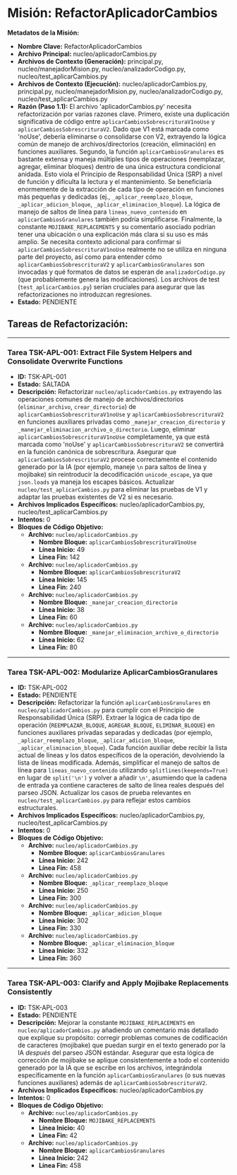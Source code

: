 # Misión: RefactorAplicadorCambios

**Metadatos de la Misión:**
- **Nombre Clave:** RefactorAplicadorCambios
- **Archivo Principal:** nucleo/aplicadorCambios.py
- **Archivos de Contexto (Generación):** principal.py, nucleo/manejadorMision.py, nucleo/analizadorCodigo.py, nucleo/test_aplicarCambios.py
- **Archivos de Contexto (Ejecución):** nucleo/aplicadorCambios.py, principal.py, nucleo/manejadorMision.py, nucleo/analizadorCodigo.py, nucleo/test_aplicarCambios.py
- **Razón (Paso 1.1):** El archivo 'aplicadorCambios.py' necesita refactorización por varias razones clave. Primero, existe una duplicación significativa de código entre `aplicarCambiosSobrescrituraV1noUse` y `aplicarCambiosSobrescrituraV2`. Dado que V1 está marcada como 'noUse', debería eliminarse o consolidarse con V2, extrayendo la lógica común de manejo de archivos/directorios (creación, eliminación) en funciones auxiliares. Segundo, la función `aplicarCambiosGranulares` es bastante extensa y maneja múltiples tipos de operaciones (reemplazar, agregar, eliminar bloques) dentro de una única estructura condicional anidada. Esto viola el Principio de Responsabilidad Única (SRP) a nivel de función y dificulta la lectura y el mantenimiento. Se beneficiaría enormemente de la extracción de cada tipo de operación en funciones más pequeñas y dedicadas (ej., `_aplicar_reemplazo_bloque`, `_aplicar_adicion_bloque`, `_aplicar_eliminacion_bloque`). La lógica de manejo de saltos de línea para `lineas_nuevo_contenido` en `aplicarCambiosGranulares` también podría simplificarse. Finalmente, la constante `MOJIBAKE_REPLACEMENTS` y su comentario asociado podrían tener una ubicación o una explicación más clara si su uso es más amplio. Se necesita contexto adicional para confirmar si `aplicarCambiosSobrescrituraV1noUse` realmente no se utiliza en ninguna parte del proyecto, así como para entender cómo `aplicarCambiosSobrescrituraV2` y `aplicarCambiosGranulares` son invocadas y qué formatos de datos se esperan de `analizadorCodigo.py` (que probablemente genera las modificaciones). Los archivos de test (`test_aplicarCambios.py`) serían cruciales para asegurar que las refactorizaciones no introduzcan regresiones.
- **Estado:** PENDIENTE

## Tareas de Refactorización:
---
### Tarea TSK-APL-001: Extract File System Helpers and Consolidate Overwrite Functions
- **ID:** TSK-APL-001
- **Estado:** SALTADA
- **Descripción:** Refactorizar `nucleo/aplicadorCambios.py` extrayendo las operaciones comunes de manejo de archivos/directorios (`eliminar_archivo`, `crear_directorio`) de `aplicarCambiosSobrescrituraV1noUse` y `aplicarCambiosSobrescrituraV2` en funciones auxiliares privadas como `_manejar_creacion_directorio` y `_manejar_eliminacion_archivo_o_directorio`. Luego, eliminar `aplicarCambiosSobrescrituraV1noUse` completamente, ya que está marcada como 'noUse' y `aplicarCambiosSobrescrituraV2` se convertirá en la función canónica de sobrescritura. Asegurar que `aplicarCambiosSobrescrituraV2` procese correctamente el contenido generado por la IA (por ejemplo, maneje `\n` para saltos de línea y mojibake) sin reintroducir la decodificación `unicode_escape`, ya que `json.loads` ya maneja los escapes básicos. Actualizar `nucleo/test_aplicarCambios.py` para eliminar las pruebas de V1 y adaptar las pruebas existentes de V2 si es necesario.
- **Archivos Implicados Específicos:** nucleo/aplicadorCambios.py, nucleo/test_aplicarCambios.py
- **Intentos:** 0
- **Bloques de Código Objetivo:**
  - **Archivo:** `nucleo/aplicadorCambios.py`
    - **Nombre Bloque:** `aplicarCambiosSobrescrituraV1noUse`
    - **Línea Inicio:** 49
    - **Línea Fin:** 142
  - **Archivo:** `nucleo/aplicadorCambios.py`
    - **Nombre Bloque:** `aplicarCambiosSobrescrituraV2`
    - **Línea Inicio:** 145
    - **Línea Fin:** 240
  - **Archivo:** `nucleo/aplicadorCambios.py`
    - **Nombre Bloque:** `_manejar_creacion_directorio`
    - **Línea Inicio:** 38
    - **Línea Fin:** 60
  - **Archivo:** `nucleo/aplicadorCambios.py`
    - **Nombre Bloque:** `_manejar_eliminacion_archivo_o_directorio`
    - **Línea Inicio:** 62
    - **Línea Fin:** 80
---
### Tarea TSK-APL-002: Modularize AplicarCambiosGranulares
- **ID:** TSK-APL-002
- **Estado:** PENDIENTE
- **Descripción:** Refactorizar la función `aplicarCambiosGranulares` en `nucleo/aplicadorCambios.py` para cumplir con el Principio de Responsabilidad Única (SRP). Extraer la lógica de cada tipo de operación (`REEMPLAZAR_BLOQUE`, `AGREGAR_BLOQUE`, `ELIMINAR_BLOQUE`) en funciones auxiliares privadas separadas y dedicadas (por ejemplo, `_aplicar_reemplazo_bloque`, `_aplicar_adicion_bloque`, `_aplicar_eliminacion_bloque`). Cada función auxiliar debe recibir la lista actual de líneas y los datos específicos de la operación, devolviendo la lista de líneas modificada. Además, simplificar el manejo de saltos de línea para `lineas_nuevo_contenido` utilizando `splitlines(keepends=True)` en lugar de `split('\n')` y volver a añadir `\n'`, asumiendo que la cadena de entrada ya contiene caracteres de salto de línea reales después del parseo JSON. Actualizar los casos de prueba relevantes en `nucleo/test_aplicarCambios.py` para reflejar estos cambios estructurales.
- **Archivos Implicados Específicos:** nucleo/aplicadorCambios.py, nucleo/test_aplicarCambios.py
- **Intentos:** 0
- **Bloques de Código Objetivo:**
  - **Archivo:** `nucleo/aplicadorCambios.py`
    - **Nombre Bloque:** `aplicarCambiosGranulares`
    - **Línea Inicio:** 242
    - **Línea Fin:** 458
  - **Archivo:** `nucleo/aplicadorCambios.py`
    - **Nombre Bloque:** `_aplicar_reemplazo_bloque`
    - **Línea Inicio:** 250
    - **Línea Fin:** 300
  - **Archivo:** `nucleo/aplicadorCambios.py`
    - **Nombre Bloque:** `_aplicar_adicion_bloque`
    - **Línea Inicio:** 302
    - **Línea Fin:** 330
  - **Archivo:** `nucleo/aplicadorCambios.py`
    - **Nombre Bloque:** `_aplicar_eliminacion_bloque`
    - **Línea Inicio:** 332
    - **Línea Fin:** 360
---
### Tarea TSK-APL-003: Clarify and Apply Mojibake Replacements Consistently
- **ID:** TSK-APL-003
- **Estado:** PENDIENTE
- **Descripción:** Mejorar la constante `MOJIBAKE_REPLACEMENTS` en `nucleo/aplicadorCambios.py` añadiendo un comentario más detallado que explique su propósito: corregir problemas comunes de codificación de caracteres (mojibake) que puedan surgir en el texto generado por la IA *después* del parseo JSON estándar. Asegurar que esta lógica de corrección de mojibake se aplique consistentemente a todo el contenido generado por la IA que se escribe en los archivos, integrándola específicamente en la función `aplicarCambiosGranulares` (o sus nuevas funciones auxiliares) además de `aplicarCambiosSobrescrituraV2`.
- **Archivos Implicados Específicos:** nucleo/aplicadorCambios.py
- **Intentos:** 0
- **Bloques de Código Objetivo:**
  - **Archivo:** `nucleo/aplicadorCambios.py`
    - **Nombre Bloque:** `MOJIBAKE_REPLACEMENTS`
    - **Línea Inicio:** 40
    - **Línea Fin:** 42
  - **Archivo:** `nucleo/aplicadorCambios.py`
    - **Nombre Bloque:** `aplicarCambiosGranulares`
    - **Línea Inicio:** 242
    - **Línea Fin:** 458